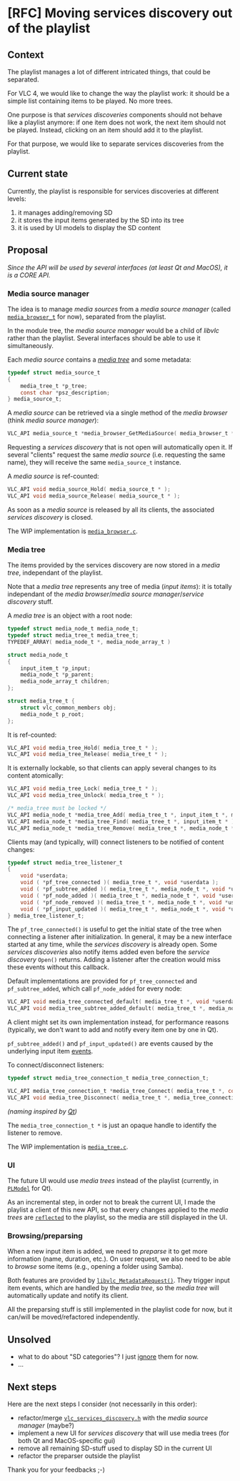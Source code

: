 # [RFC] Moving services discovery out of the playlist

## Context

The playlist manages a lot of different intricated things, that could be
separated.

For VLC 4, we would like to change the way the playlist work: it should be a
simple list containing items to be played. No more trees.

One purpose is that _services discoveries_ components should not behave like a
playlist anymore: if one item does not work, the next item should not be played.
Instead, clicking on an item should add it to the playlist.

For that purpose, we would like to separate services discoveries from the
playlist.

## Current state

Currently, the playlist is responsible for services discoveries at different
levels:
 1. it manages adding/removing SD
 2. it stores the input items generated by the SD into its tree
 3. it is used by UI models to display the SD content


## Proposal

_Since the API will be used by several interfaces (at least Qt and MacOS), it is
a CORE API._


### Media source manager

The idea is to manage _media sources_ from a _media source manager_ (called
[`media_browser_t`][vlc_media_browser.h] for now), separated from the playlist.

In the module tree, the _media source manager_ would be a child of _libvlc_
rather than the playlist. Several interfaces should be able to use it
simultaneously.

Each _media source_ contains a [_media tree_][vlc_media_tree.h] and some
metadata:

```c
typedef struct media_source_t
{
    media_tree_t *p_tree;
    const char *psz_description;
} media_source_t;
```

A _media source_ can be retrieved via a single method of the _media browser_
(think _media source manager_):

```c
VLC_API media_source_t *media_browser_GetMediaSource( media_browser_t *, const char *psz_name );
```

Requesting a _services discovery_ that is not open will automatically open it.
If several "clients" request the same _media source_ (i.e. requesting the same
name), they will receive the same `media_source_t` instance.

A _media source_ is ref-counted:

```c
VLC_API void media_source_Hold( media_source_t * );
VLC_API void media_source_Release( media_source_t * );
```

As soon as a _media source_ is released by all its clients, the associated
_services discovery_ is closed.

The WIP implementation is [`media_browser.c`][media_browser.c].

[vlc_media_browser.h]: include/vlc_media_browser.h
[media_browser.c]: src/media_browser/media_browser.c

### Media tree

The items provided by the services discovery are now stored in a _media tree_,
independant of the playlist.

Note that a _media tree_ represents any tree of media (_input items_): it is
totally independant of the _media browser_/_media source manager_/_service
discovery_ stuff.

A _media tree_ is an object with a root node:

```c
typedef struct media_node_t media_node_t;
typedef struct media_tree_t media_tree_t;
TYPEDEF_ARRAY( media_node_t *, media_node_array_t )

struct media_node_t
{
    input_item_t *p_input;
    media_node_t *p_parent;
    media_node_array_t children;
};

struct media_tree_t {
    struct vlc_common_members obj;
    media_node_t p_root;
};
```

It is ref-counted:

```c
VLC_API void media_tree_Hold( media_tree_t * );
VLC_API void media_tree_Release( media_tree_t * );
```

It is externally lockable, so that clients can apply several changes to its
content atomically:

```c
VLC_API void media_tree_Lock( media_tree_t * );
VLC_API void media_tree_Unlock( media_tree_t * );
```

```c
/* media_tree must be locked */
VLC_API media_node_t *media_tree_Add( media_tree_t *, input_item_t *, media_node_t *p_parent, int i_pos );
VLC_API media_node_t *media_tree_Find( media_tree_t *, input_item_t * );
VLC_API media_node_t *media_tree_Remove( media_tree_t *, media_node_t * );
```

Clients may (and typically, will) connect listeners to be notified of content
changes:

```c
typedef struct media_tree_listener_t
{
    void *userdata;
    void ( *pf_tree_connected )( media_tree_t *, void *userdata );
    void ( *pf_subtree_added )( media_tree_t *, media_node_t *, void *userdata );
    void ( *pf_node_added )( media_tree_t *, media_node_t *, void *userdata );
    void ( *pf_node_removed )( media_tree_t *, media_node_t *, void *userdata );
    void ( *pf_input_updated )( media_tree_t *, media_node_t *, void *userdata );
} media_tree_listener_t;
```

The `pf_tree_connected()` is useful to get the initial state of the tree when
connecting a listener after initialization. In general, it may be a new
interface started at any time, while the _services discovery_ is already open.
Some _services discoveries_ also notify items added even before the _service
discovery_ `Open()` returns. Adding a listener after the creation would miss
these events without this callback.

Default implementations are provided for `pf_tree_connected` and
`pf_subtree_added`, which call `pf_node_added` for every node:

```c
VLC_API void media_tree_connected_default( media_tree_t *, void *userdata );
VLC_API void media_tree_subtree_added_default( media_tree_t *, media_node_t *, void *userdata );
```

A client might set its own implementation instead, for performance reasons
(typically, we don't want to add and notify every item one by one in Qt).

`pf_subtree_added()` and `pf_input_updated()` are events caused by the
underlying input item [events][vlc_event_type_t].

[vlc_event_type_t]: include/vlc_events.h#L99


To connect/disconnect listeners:

```c
typedef struct media_tree_connection_t media_tree_connection_t;

VLC_API media_tree_connection_t *media_tree_Connect( media_tree_t *, const media_tree_listener_t * );
VLC_API void media_tree_Disconnect( media_tree_t *, media_tree_connection_t * );
```

_(naming inspired by [Qt][qobject-connect])_

The `media_tree_connection_t *` is just an opaque handle to identify the
listener to remove.

[qobject-connect]: https://doc.qt.io/qt-5/qobject.html#connect-4

The WIP implementation is [`media_tree.c`][media_tree.c].

[vlc_media_tree.h]: include/vlc_media_tree.h
[media_tree.c]: src/media_tree/media_tree.c


### UI

The future UI would use _media trees_ instead of the playlist (currently, in
[`PLModel`][playlist_model.hpp] for Qt).

As an incremental step, in order not to break the current UI, I made the
playlist a client of this new API, so that every changes applied to the _media
trees_ are [`reflected`][services_discovery.c] to the playlist, so the media are
still displayed in the UI.


[playlist_model.hpp]: modules/gui/qt/components/playlist/playlist_model.hpp
[services_discovery.c]: src/playlist/services_discovery.c


### Browsing/preparsing

When a new input item is added, we need to _preparse_ it to get more information
(name, duration, etc.). On user request, we also need to be able to _browse_
some items (e.g., opening a folder using Samba).

Both features are provided by
[`libvlc_MetadataRequest()`][libvlc_MetadataRequest]. They trigger input item
events, which are handled by the _media tree_, so the _media tree_ will
automatically update and notify its client.

All the preparsing stuff is still implemented in the playlist code for now, but
it can/will be moved/refactored independently.

[libvlc_MetadataRequest]: https://github.com/rom1v/vlc/blob/mb/src/libvlc.c#L467-L469

## Unsolved

 - what to do about "SD categories"? I just [ignore] them for now.
 - …

[ignore]: src/media_browser/media_browser.c#L66

## Next steps

Here are the next steps I consider (not necessarily in this order):
 - refactor/merge [`vlc_services_discovery.h`][vlc_services_discovery.h] with
   the _media source manager_ (maybe?)
 - implement a new UI for _services discovery_ that will use media trees (for
   both Qt and MacOS-specific gui)
 - remove all remaining SD-stuff used to display SD in the current UI
 - refactor the preparser outside the playlist

 [vlc_services_discovery.h]: include/vlc_services_discovery.h

Thank you for your feedbacks ;-)

